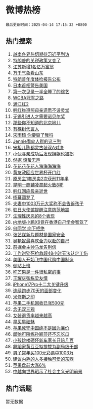# 微博热榜

`最后更新时间：2025-04-14 17:15:32 +0800`

## 热门搜索

1. [越南各界热切期待习近平到访](https://m.weibo.cn/search?containerid=100103type%3D1%26t%3D10%26q%3D%23%E8%B6%8A%E5%8D%97%E5%90%84%E7%95%8C%E7%83%AD%E5%88%87%E6%9C%9F%E5%BE%85%E4%B9%A0%E8%BF%91%E5%B9%B3%E5%88%B0%E8%AE%BF%23&stream_entry_id=51&isnewpage=1&extparam=seat%3D1%26filter_type%3Drealtimehot%26stream_entry_id%3D51%26c_type%3D51%26cate%3D10103%26dgr%3D0%26q%3D%2523%25E8%25B6%258A%25E5%258D%2597%25E5%2590%2584%25E7%2595%258C%25E7%2583%25AD%25E5%2588%2587%25E6%259C%259F%25E5%25BE%2585%25E4%25B9%25A0%25E8%25BF%2591%25E5%25B9%25B3%25E5%2588%25B0%25E8%25AE%25BF%2523%26pos%3D0%26display_time%3D1744622131%26pre_seqid%3D174462213172502820891159)
1. [特朗普的关税政策又变了](https://m.weibo.cn/search?containerid=100103type%3D1%26t%3D10%26q%3D%23%E7%89%B9%E6%9C%97%E6%99%AE%E7%9A%84%E5%85%B3%E7%A8%8E%E6%94%BF%E7%AD%96%E5%8F%88%E5%8F%98%E4%BA%86%23&stream_entry_id=31&isnewpage=1&extparam=seat%3D1%26filter_type%3Drealtimehot%26realpos%3D1%26c_type%3D31%26cate%3D5001%26stream_entry_id%3D31%26lcate%3D5001%26flag%3D2%26q%3D%2523%25E7%2589%25B9%25E6%259C%2597%25E6%2599%25AE%25E7%259A%2584%25E5%2585%25B3%25E7%25A8%258E%25E6%2594%25BF%25E7%25AD%2596%25E5%258F%2588%25E5%258F%2598%25E4%25BA%2586%2523%26dgr%3D0%26band_rank%3D1%26pos%3D0%26display_time%3D1744622131%26pre_seqid%3D174462213172502820891159)
1. [江苏新增1名亿万富翁](https://m.weibo.cn/search?containerid=100103type%3D1%26t%3D10%26q%3D%23%E6%B1%9F%E8%8B%8F%E6%96%B0%E5%A2%9E1%E5%90%8D%E4%BA%BF%E4%B8%87%E5%AF%8C%E7%BF%81%23&stream_entry_id=31&isnewpage=1&extparam=seat%3D1%26filter_type%3Drealtimehot%26realpos%3D2%26c_type%3D31%26cate%3D5001%26stream_entry_id%3D31%26lcate%3D5001%26flag%3D1%26q%3D%2523%25E6%25B1%259F%25E8%258B%258F%25E6%2596%25B0%25E5%25A2%259E1%25E5%2590%258D%25E4%25BA%25BF%25E4%25B8%2587%25E5%25AF%258C%25E7%25BF%2581%2523%26dgr%3D0%26band_rank%3D2%26pos%3D1%26display_time%3D1744622131%26pre_seqid%3D174462213172502820891159)
1. [万千气象看山东](https://m.weibo.cn/search?containerid=100103type%3D1%26t%3D10%26q%3D%23%E4%B8%87%E5%8D%83%E6%B0%94%E8%B1%A1%E7%9C%8B%E5%B1%B1%E4%B8%9C%23&stream_entry_id=31&isnewpage=1&extparam=seat%3D1%26filter_type%3Drealtimehot%26realpos%3D3%26c_type%3D31%26cate%3D5001%26stream_entry_id%3D31%26lcate%3D5001%26flag%3D0%26q%3D%2523%25E4%25B8%2587%25E5%258D%2583%25E6%25B0%2594%25E8%25B1%25A1%25E7%259C%258B%25E5%25B1%25B1%25E4%25B8%259C%2523%26dgr%3D0%26band_rank%3D3%26pos%3D2%26display_time%3D1744622131%26pre_seqid%3D174462213172502820891159)
1. [特朗普年度体检报告公布](https://m.weibo.cn/search?containerid=100103type%3D1%26t%3D10%26q%3D%23%E7%89%B9%E6%9C%97%E6%99%AE%E5%B9%B4%E5%BA%A6%E4%BD%93%E6%A3%80%E6%8A%A5%E5%91%8A%E5%85%AC%E5%B8%83%23&stream_entry_id=31&isnewpage=1&extparam=seat%3D1%26filter_type%3Drealtimehot%26realpos%3D4%26c_type%3D31%26cate%3D5001%26stream_entry_id%3D31%26lcate%3D5001%26flag%3D1%26q%3D%2523%25E7%2589%25B9%25E6%259C%2597%25E6%2599%25AE%25E5%25B9%25B4%25E5%25BA%25A6%25E4%25BD%2593%25E6%25A3%2580%25E6%258A%25A5%25E5%2591%258A%25E5%2585%25AC%25E5%25B8%2583%2523%26dgr%3D0%26band_rank%3D4%26pos%3D3%26display_time%3D1744622131%26pre_seqid%3D174462213172502820891159)
1. [日本首相警告美国](https://m.weibo.cn/search?containerid=100103type%3D1%26t%3D10%26q%3D%23%E6%97%A5%E6%9C%AC%E9%A6%96%E7%9B%B8%E8%AD%A6%E5%91%8A%E7%BE%8E%E5%9B%BD%23&stream_entry_id=31&isnewpage=1&extparam=seat%3D1%26filter_type%3Drealtimehot%26realpos%3D5%26c_type%3D31%26cate%3D5001%26stream_entry_id%3D31%26lcate%3D5001%26flag%3D1%26q%3D%2523%25E6%2597%25A5%25E6%259C%25AC%25E9%25A6%2596%25E7%259B%25B8%25E8%25AD%25A6%25E5%2591%258A%25E7%25BE%258E%25E5%259B%25BD%2523%26dgr%3D0%26band_rank%3D5%26pos%3D4%26display_time%3D1744622131%26pre_seqid%3D174462213172502820891159)
1. [第一次见录一半全睡了的综艺](https://m.weibo.cn/search?containerid=100103type%3D1%26t%3D10%26q%3D%E7%AC%AC%E4%B8%80%E6%AC%A1%E8%A7%81%E5%BD%95%E4%B8%80%E5%8D%8A%E5%85%A8%E7%9D%A1%E4%BA%86%E7%9A%84%E7%BB%BC%E8%89%BA&stream_entry_id=31&isnewpage=1&extparam=seat%3D1%26filter_type%3Drealtimehot%26realpos%3D6%26c_type%3D31%26cate%3D5001%26stream_entry_id%3D31%26lcate%3D5001%26flag%3D1%26q%3D%25E7%25AC%25AC%25E4%25B8%2580%25E6%25AC%25A1%25E8%25A7%2581%25E5%25BD%2595%25E4%25B8%2580%25E5%258D%258A%25E5%2585%25A8%25E7%259D%25A1%25E4%25BA%2586%25E7%259A%2584%25E7%25BB%25BC%25E8%2589%25BA%26dgr%3D0%26band_rank%3D6%26pos%3D5%26display_time%3D1744622131%26pre_seqid%3D174462213172502820891159)
1. [WCBA冠军之路](https://m.weibo.cn/search?containerid=100103type%3D1%26t%3D10%26q%3D%23WCBA%E5%86%A0%E5%86%9B%E4%B9%8B%E8%B7%AF%23&stream_entry_id=31&isnewpage=1&extparam=seat%3D1%26filter_type%3Drealtimehot%26is_ad_pos%3D1%26c_type%3D31%26dgr%3D0%26stream_entry_id%3D31%26lcate%3D5001%26q%3D%2523WCBA%25E5%2586%25A0%25E5%2586%259B%25E4%25B9%258B%25E8%25B7%25AF%2523%26adid%3D282678%26cate%3D5001%26band_rank%3D7%26pos%3D6%26display_time%3D1744622131%26pre_seqid%3D174462213172502820891159)
1. [满江红2](https://m.weibo.cn/search?containerid=100103type%3D1%26t%3D10%26q%3D%E6%BB%A1%E6%B1%9F%E7%BA%A22&stream_entry_id=31&isnewpage=1&extparam=seat%3D1%26filter_type%3Drealtimehot%26realpos%3D7%26c_type%3D31%26cate%3D5001%26stream_entry_id%3D31%26lcate%3D5001%26flag%3D1%26q%3D%25E6%25BB%25A1%25E6%25B1%259F%25E7%25BA%25A22%26dgr%3D0%26band_rank%3D7%26pos%3D7%26display_time%3D1744622131%26pre_seqid%3D174462213172502820891159)
1. [韩红称遵照母亲遗愿不设灵堂](https://m.weibo.cn/search?containerid=100103type%3D1%26t%3D10%26q%3D%23%E9%9F%A9%E7%BA%A2%E7%A7%B0%E9%81%B5%E7%85%A7%E6%AF%8D%E4%BA%B2%E9%81%97%E6%84%BF%E4%B8%8D%E8%AE%BE%E7%81%B5%E5%A0%82%23&stream_entry_id=31&isnewpage=1&extparam=seat%3D1%26filter_type%3Drealtimehot%26realpos%3D8%26c_type%3D31%26cate%3D5001%26stream_entry_id%3D31%26lcate%3D5001%26flag%3D1%26q%3D%2523%25E9%259F%25A9%25E7%25BA%25A2%25E7%25A7%25B0%25E9%2581%25B5%25E7%2585%25A7%25E6%25AF%258D%25E4%25BA%25B2%25E9%2581%2597%25E6%2584%25BF%25E4%25B8%258D%25E8%25AE%25BE%25E7%2581%25B5%25E5%25A0%2582%2523%26dgr%3D0%26band_rank%3D8%26pos%3D8%26display_time%3D1744622131%26pre_seqid%3D174462213172502820891159)
1. [无锡引进人才需要诺贝尔奖](https://m.weibo.cn/search?containerid=100103type%3D1%26t%3D10%26q%3D%23%E6%97%A0%E9%94%A1%E5%BC%95%E8%BF%9B%E4%BA%BA%E6%89%8D%E9%9C%80%E8%A6%81%E8%AF%BA%E8%B4%9D%E5%B0%94%E5%A5%96%23&stream_entry_id=31&isnewpage=1&extparam=seat%3D1%26filter_type%3Drealtimehot%26realpos%3D9%26c_type%3D31%26cate%3D5001%26stream_entry_id%3D31%26lcate%3D5001%26flag%3D1%26q%3D%2523%25E6%2597%25A0%25E9%2594%25A1%25E5%25BC%2595%25E8%25BF%259B%25E4%25BA%25BA%25E6%2589%258D%25E9%259C%2580%25E8%25A6%2581%25E8%25AF%25BA%25E8%25B4%259D%25E5%25B0%2594%25E5%25A5%2596%2523%26dgr%3D0%26band_rank%3D9%26pos%3D9%26display_time%3D1744622131%26pre_seqid%3D174462213172502820891159)
1. [那些你不知道的北京地儿](https://m.weibo.cn/search?containerid=100103type%3D1%26t%3D10%26q%3D%23%E9%82%A3%E4%BA%9B%E4%BD%A0%E4%B8%8D%E7%9F%A5%E9%81%93%E7%9A%84%E5%8C%97%E4%BA%AC%E5%9C%B0%E5%84%BF%23&stream_entry_id=31&isnewpage=1&extparam=seat%3D1%26filter_type%3Drealtimehot%26realpos%3D10%26c_type%3D31%26cate%3D5001%26stream_entry_id%3D31%26lcate%3D5001%26flag%3D1%26q%3D%2523%25E9%2582%25A3%25E4%25BA%259B%25E4%25BD%25A0%25E4%25B8%258D%25E7%259F%25A5%25E9%2581%2593%25E7%259A%2584%25E5%258C%2597%25E4%25BA%25AC%25E5%259C%25B0%25E5%2584%25BF%2523%26dgr%3D0%26band_rank%3D10%26pos%3D10%26display_time%3D1744622131%26pre_seqid%3D174462213172502820891159)
1. [有棵树代言人](https://m.weibo.cn/search?containerid=100103type%3D1%26t%3D10%26q%3D%E6%9C%89%E6%A3%B5%E6%A0%91%E4%BB%A3%E8%A8%80%E4%BA%BA&stream_entry_id=31&isnewpage=1&extparam=seat%3D1%26filter_type%3Drealtimehot%26realpos%3D11%26c_type%3D31%26cate%3D5001%26stream_entry_id%3D31%26lcate%3D5001%26flag%3D0%26q%3D%25E6%259C%2589%25E6%25A3%25B5%25E6%25A0%2591%25E4%25BB%25A3%25E8%25A8%2580%25E4%25BA%25BA%26dgr%3D0%26band_rank%3D11%26pos%3D11%26display_time%3D1744622131%26pre_seqid%3D174462213172502820891159)
1. [宋雨琦 你要毁了我吗](https://m.weibo.cn/search?containerid=100103type%3D1%26t%3D10%26q%3D%E5%AE%8B%E9%9B%A8%E7%90%A6+%E4%BD%A0%E8%A6%81%E6%AF%81%E4%BA%86%E6%88%91%E5%90%97&stream_entry_id=31&isnewpage=1&extparam=seat%3D1%26filter_type%3Drealtimehot%26realpos%3D12%26c_type%3D31%26cate%3D5001%26stream_entry_id%3D31%26lcate%3D5001%26flag%3D1%26q%3D%25E5%25AE%258B%25E9%259B%25A8%25E7%2590%25A6%2520%25E4%25BD%25A0%25E8%25A6%2581%25E6%25AF%2581%25E4%25BA%2586%25E6%2588%2591%25E5%2590%2597%26dgr%3D0%26band_rank%3D12%26pos%3D12%26display_time%3D1744622131%26pre_seqid%3D174462213172502820891159)
1. [Jennie看向人群的这三秒](https://m.weibo.cn/search?containerid=100103type%3D1%26t%3D10%26q%3DJennie%E7%9C%8B%E5%90%91%E4%BA%BA%E7%BE%A4%E7%9A%84%E8%BF%99%E4%B8%89%E7%A7%92&stream_entry_id=31&isnewpage=1&extparam=seat%3D1%26filter_type%3Drealtimehot%26realpos%3D13%26c_type%3D31%26cate%3D5001%26stream_entry_id%3D31%26lcate%3D5001%26flag%3D0%26q%3DJennie%25E7%259C%258B%25E5%2590%2591%25E4%25BA%25BA%25E7%25BE%25A4%25E7%259A%2584%25E8%25BF%2599%25E4%25B8%2589%25E7%25A7%2592%26dgr%3D0%26band_rank%3D13%26pos%3D13%26display_time%3D1744622131%26pre_seqid%3D174462213172502820891159)
1. [宋祖儿陈都灵古装双A对决](https://m.weibo.cn/search?containerid=100103type%3D1%26t%3D10%26q%3D%E5%AE%8B%E7%A5%96%E5%84%BF%E9%99%88%E9%83%BD%E7%81%B5%E5%8F%A4%E8%A3%85%E5%8F%8CA%E5%AF%B9%E5%86%B3&stream_entry_id=31&isnewpage=1&extparam=seat%3D1%26filter_type%3Drealtimehot%26realpos%3D14%26c_type%3D31%26cate%3D5001%26stream_entry_id%3D31%26lcate%3D5001%26flag%3D1%26q%3D%25E5%25AE%258B%25E7%25A5%2596%25E5%2584%25BF%25E9%2599%2588%25E9%2583%25BD%25E7%2581%25B5%25E5%258F%25A4%25E8%25A3%2585%25E5%258F%258CA%25E5%25AF%25B9%25E5%2586%25B3%26dgr%3D0%26band_rank%3D14%26pos%3D14%26display_time%3D1744622131%26pre_seqid%3D174462213172502820891159)
1. [小伙寻亲成功后发现姐姐也被拐](https://m.weibo.cn/search?containerid=100103type%3D1%26t%3D10%26q%3D%23%E5%B0%8F%E4%BC%99%E5%AF%BB%E4%BA%B2%E6%88%90%E5%8A%9F%E5%90%8E%E5%8F%91%E7%8E%B0%E5%A7%90%E5%A7%90%E4%B9%9F%E8%A2%AB%E6%8B%90%23&stream_entry_id=31&isnewpage=1&extparam=seat%3D1%26filter_type%3Drealtimehot%26realpos%3D15%26c_type%3D31%26cate%3D5001%26stream_entry_id%3D31%26lcate%3D5001%26flag%3D1%26q%3D%2523%25E5%25B0%258F%25E4%25BC%2599%25E5%25AF%25BB%25E4%25BA%25B2%25E6%2588%2590%25E5%258A%259F%25E5%2590%258E%25E5%258F%2591%25E7%258E%25B0%25E5%25A7%2590%25E5%25A7%2590%25E4%25B9%259F%25E8%25A2%25AB%25E6%258B%2590%2523%26dgr%3D0%26band_rank%3D15%26pos%3D15%26display_time%3D1744622131%26pre_seqid%3D174462213172502820891159)
1. [倪妮 惊蛰无声](https://m.weibo.cn/search?containerid=100103type%3D1%26t%3D10%26q%3D%E5%80%AA%E5%A6%AE+%E6%83%8A%E8%9B%B0%E6%97%A0%E5%A3%B0&stream_entry_id=31&isnewpage=1&extparam=seat%3D1%26filter_type%3Drealtimehot%26realpos%3D16%26c_type%3D31%26cate%3D5001%26stream_entry_id%3D31%26lcate%3D5001%26flag%3D1%26q%3D%25E5%2580%25AA%25E5%25A6%25AE%2520%25E6%2583%258A%25E8%259B%25B0%25E6%2597%25A0%25E5%25A3%25B0%26dgr%3D0%26band_rank%3D16%26pos%3D16%26display_time%3D1744622131%26pre_seqid%3D174462213172502820891159)
1. [花花花花花人海海海海海](https://m.weibo.cn/search?containerid=100103type%3D1%26t%3D10%26q%3D%23%E8%8A%B1%E8%8A%B1%E8%8A%B1%E8%8A%B1%E8%8A%B1%E4%BA%BA%E6%B5%B7%E6%B5%B7%E6%B5%B7%E6%B5%B7%E6%B5%B7%23&stream_entry_id=31&isnewpage=1&extparam=seat%3D1%26filter_type%3Drealtimehot%26realpos%3D17%26c_type%3D31%26cate%3D5001%26stream_entry_id%3D31%26lcate%3D5001%26flag%3D1%26q%3D%2523%25E8%258A%25B1%25E8%258A%25B1%25E8%258A%25B1%25E8%258A%25B1%25E8%258A%25B1%25E4%25BA%25BA%25E6%25B5%25B7%25E6%25B5%25B7%25E6%25B5%25B7%25E6%25B5%25B7%25E6%25B5%25B7%2523%26dgr%3D0%26band_rank%3D17%26pos%3D17%26display_time%3D1744622131%26pre_seqid%3D174462213172502820891159)
1. [黄友政回应世界杯开门红](https://m.weibo.cn/search?containerid=100103type%3D1%26t%3D10%26q%3D%23%E9%BB%84%E5%8F%8B%E6%94%BF%E5%9B%9E%E5%BA%94%E4%B8%96%E7%95%8C%E6%9D%AF%E5%BC%80%E9%97%A8%E7%BA%A2%23&stream_entry_id=31&isnewpage=1&extparam=seat%3D1%26filter_type%3Drealtimehot%26realpos%3D18%26c_type%3D31%26cate%3D5001%26stream_entry_id%3D31%26lcate%3D5001%26flag%3D1%26q%3D%2523%25E9%25BB%2584%25E5%258F%258B%25E6%2594%25BF%25E5%259B%259E%25E5%25BA%2594%25E4%25B8%2596%25E7%2595%258C%25E6%259D%25AF%25E5%25BC%2580%25E9%2597%25A8%25E7%25BA%25A2%2523%26dgr%3D0%26band_rank%3D18%26pos%3D18%26display_time%3D1744622131%26pre_seqid%3D174462213172502820891159)
1. [原房主1套房卖2次获刑11年半](https://m.weibo.cn/search?containerid=100103type%3D1%26t%3D10%26q%3D%23%E5%8E%9F%E6%88%BF%E4%B8%BB1%E5%A5%97%E6%88%BF%E5%8D%962%E6%AC%A1%E8%8E%B7%E5%88%9111%E5%B9%B4%E5%8D%8A%23&stream_entry_id=31&isnewpage=1&extparam=seat%3D1%26filter_type%3Drealtimehot%26realpos%3D19%26c_type%3D31%26cate%3D5001%26stream_entry_id%3D31%26lcate%3D5001%26flag%3D1%26q%3D%2523%25E5%258E%259F%25E6%2588%25BF%25E4%25B8%25BB1%25E5%25A5%2597%25E6%2588%25BF%25E5%258D%25962%25E6%25AC%25A1%25E8%258E%25B7%25E5%2588%259111%25E5%25B9%25B4%25E5%258D%258A%2523%26dgr%3D0%26band_rank%3D19%26pos%3D19%26display_time%3D1744622131%26pre_seqid%3D174462213172502820891159)
1. [昆明一商铺凌晨起火致8死](https://m.weibo.cn/search?containerid=100103type%3D1%26t%3D10%26q%3D%23%E6%98%86%E6%98%8E%E4%B8%80%E5%95%86%E9%93%BA%E5%87%8C%E6%99%A8%E8%B5%B7%E7%81%AB%E8%87%B48%E6%AD%BB%23&stream_entry_id=31&isnewpage=1&extparam=seat%3D1%26filter_type%3Drealtimehot%26realpos%3D20%26c_type%3D31%26cate%3D5001%26stream_entry_id%3D31%26lcate%3D5001%26flag%3D1%26q%3D%2523%25E6%2598%2586%25E6%2598%258E%25E4%25B8%2580%25E5%2595%2586%25E9%2593%25BA%25E5%2587%258C%25E6%2599%25A8%25E8%25B5%25B7%25E7%2581%25AB%25E8%2587%25B48%25E6%25AD%25BB%2523%26dgr%3D0%26band_rank%3D20%26pos%3D20%26display_time%3D1744622131%26pre_seqid%3D174462213172502820891159)
1. [韩红回应母亲逝世](https://m.weibo.cn/search?containerid=100103type%3D1%26t%3D10%26q%3D%23%E9%9F%A9%E7%BA%A2%E5%9B%9E%E5%BA%94%E6%AF%8D%E4%BA%B2%E9%80%9D%E4%B8%96%23&stream_entry_id=31&isnewpage=1&extparam=seat%3D1%26filter_type%3Drealtimehot%26realpos%3D21%26c_type%3D31%26cate%3D5001%26stream_entry_id%3D31%26lcate%3D5001%26flag%3D1%26q%3D%2523%25E9%259F%25A9%25E7%25BA%25A2%25E5%259B%259E%25E5%25BA%2594%25E6%25AF%258D%25E4%25BA%25B2%25E9%2580%259D%25E4%25B8%2596%2523%26dgr%3D0%26band_rank%3D21%26pos%3D21%26display_time%3D1744622131%26pre_seqid%3D174462213172502820891159)
1. [杨幂圆梦了](https://m.weibo.cn/search?containerid=100103type%3D1%26t%3D10%26q%3D%23%E6%9D%A8%E5%B9%82%E5%9C%86%E6%A2%A6%E4%BA%86%23&stream_entry_id=31&isnewpage=1&extparam=seat%3D1%26filter_type%3Drealtimehot%26realpos%3D22%26c_type%3D31%26cate%3D5001%26stream_entry_id%3D31%26lcate%3D5001%26flag%3D2%26q%3D%2523%25E6%259D%25A8%25E5%25B9%2582%25E5%259C%2586%25E6%25A2%25A6%25E4%25BA%2586%2523%26dgr%3D0%26band_rank%3D22%26pos%3D22%26display_time%3D1744622131%26pre_seqid%3D174462213172502820891159)
1. [夫妻中1003万元大奖称不会告诉孩子](https://m.weibo.cn/search?containerid=100103type%3D1%26t%3D10%26q%3D%23%E5%A4%AB%E5%A6%BB%E4%B8%AD1003%E4%B8%87%E5%85%83%E5%A4%A7%E5%A5%96%E7%A7%B0%E4%B8%8D%E4%BC%9A%E5%91%8A%E8%AF%89%E5%AD%A9%E5%AD%90%23&stream_entry_id=31&isnewpage=1&extparam=seat%3D1%26filter_type%3Drealtimehot%26realpos%3D23%26c_type%3D31%26cate%3D5001%26stream_entry_id%3D31%26lcate%3D5001%26flag%3D1%26q%3D%2523%25E5%25A4%25AB%25E5%25A6%25BB%25E4%25B8%25AD1003%25E4%25B8%2587%25E5%2585%2583%25E5%25A4%25A7%25E5%25A5%2596%25E7%25A7%25B0%25E4%25B8%258D%25E4%25BC%259A%25E5%2591%258A%25E8%25AF%2589%25E5%25AD%25A9%25E5%25AD%2590%2523%26dgr%3D0%26band_rank%3D23%26pos%3D23%26display_time%3D1744622131%26pre_seqid%3D174462213172502820891159)
1. [驻日大使馆提醒注意防范地震](https://m.weibo.cn/search?containerid=100103type%3D1%26t%3D10%26q%3D%23%E9%A9%BB%E6%97%A5%E5%A4%A7%E4%BD%BF%E9%A6%86%E6%8F%90%E9%86%92%E6%B3%A8%E6%84%8F%E9%98%B2%E8%8C%83%E5%9C%B0%E9%9C%87%23&stream_entry_id=31&isnewpage=1&extparam=seat%3D1%26filter_type%3Drealtimehot%26realpos%3D24%26c_type%3D31%26cate%3D5001%26stream_entry_id%3D31%26lcate%3D5001%26flag%3D0%26q%3D%2523%25E9%25A9%25BB%25E6%2597%25A5%25E5%25A4%25A7%25E4%25BD%25BF%25E9%25A6%2586%25E6%258F%2590%25E9%2586%2592%25E6%25B3%25A8%25E6%2584%258F%25E9%2598%25B2%25E8%258C%2583%25E5%259C%25B0%25E9%259C%2587%2523%26dgr%3D0%26band_rank%3D24%26pos%3D24%26display_time%3D1744622131%26pre_seqid%3D174462213172502820891159)
1. [生理性厌恶的8个表现](https://m.weibo.cn/search?containerid=100103type%3D1%26t%3D10%26q%3D%23%E7%94%9F%E7%90%86%E6%80%A7%E5%8E%8C%E6%81%B6%E7%9A%848%E4%B8%AA%E8%A1%A8%E7%8E%B0%23&stream_entry_id=31&isnewpage=1&extparam=seat%3D1%26filter_type%3Drealtimehot%26realpos%3D25%26c_type%3D31%26cate%3D5001%26stream_entry_id%3D31%26lcate%3D5001%26flag%3D1%26q%3D%2523%25E7%2594%259F%25E7%2590%2586%25E6%2580%25A7%25E5%258E%258C%25E6%2581%25B6%25E7%259A%25848%25E4%25B8%25AA%25E8%25A1%25A8%25E7%258E%25B0%2523%26dgr%3D0%26band_rank%3D25%26pos%3D25%26display_time%3D1744622131%26pre_seqid%3D174462213172502820891159)
1. [内地版小鹏X9竟在香港自己学会智驾了](https://m.weibo.cn/search?containerid=100103type%3D1%26t%3D10%26q%3D%23%E5%86%85%E5%9C%B0%E7%89%88%E5%B0%8F%E9%B9%8FX9%E7%AB%9F%E5%9C%A8%E9%A6%99%E6%B8%AF%E8%87%AA%E5%B7%B1%E5%AD%A6%E4%BC%9A%E6%99%BA%E9%A9%BE%E4%BA%86%23&stream_entry_id=31&isnewpage=1&extparam=seat%3D1%26filter_type%3Drealtimehot%26realpos%3D26%26c_type%3D31%26cate%3D5001%26stream_entry_id%3D31%26lcate%3D5001%26flag%3D1%26q%3D%2523%25E5%2586%2585%25E5%259C%25B0%25E7%2589%2588%25E5%25B0%258F%25E9%25B9%258FX9%25E7%25AB%259F%25E5%259C%25A8%25E9%25A6%2599%25E6%25B8%25AF%25E8%2587%25AA%25E5%25B7%25B1%25E5%25AD%25A6%25E4%25BC%259A%25E6%2599%25BA%25E9%25A9%25BE%25E4%25BA%2586%2523%26dgr%3D0%26band_rank%3D26%26pos%3D26%26display_time%3D1744622131%26pre_seqid%3D174462213172502820891159)
1. [何同学 向下拒绝](https://m.weibo.cn/search?containerid=100103type%3D1%26t%3D10%26q%3D%E4%BD%95%E5%90%8C%E5%AD%A6+%E5%90%91%E4%B8%8B%E6%8B%92%E7%BB%9D&stream_entry_id=31&isnewpage=1&extparam=seat%3D1%26filter_type%3Drealtimehot%26realpos%3D27%26c_type%3D31%26cate%3D5001%26stream_entry_id%3D31%26lcate%3D5001%26flag%3D0%26q%3D%25E4%25BD%2595%25E5%2590%258C%25E5%25AD%25A6%2520%25E5%2590%2591%25E4%25B8%258B%25E6%258B%2592%25E7%25BB%259D%26dgr%3D0%26band_rank%3D27%26pos%3D27%26display_time%3D1744622131%26pre_seqid%3D174462213172502820891159)
1. [张艺谋新片题材是国家安全](https://m.weibo.cn/search?containerid=100103type%3D1%26t%3D10%26q%3D%23%E5%BC%A0%E8%89%BA%E8%B0%8B%E6%96%B0%E7%89%87%E9%A2%98%E6%9D%90%E6%98%AF%E5%9B%BD%E5%AE%B6%E5%AE%89%E5%85%A8%23&stream_entry_id=31&isnewpage=1&extparam=seat%3D1%26filter_type%3Drealtimehot%26realpos%3D28%26c_type%3D31%26cate%3D5001%26stream_entry_id%3D31%26lcate%3D5001%26flag%3D0%26q%3D%2523%25E5%25BC%25A0%25E8%2589%25BA%25E8%25B0%258B%25E6%2596%25B0%25E7%2589%2587%25E9%25A2%2598%25E6%259D%2590%25E6%2598%25AF%25E5%259B%25BD%25E5%25AE%25B6%25E5%25AE%2589%25E5%2585%25A8%2523%26dgr%3D0%26band_rank%3D28%26pos%3D28%26display_time%3D1744622131%26pre_seqid%3D174462213172502820891159)
1. [吴艳妮最喜欢全力以赴的自己](https://m.weibo.cn/search?containerid=100103type%3D1%26t%3D10%26q%3D%23%E5%90%B4%E8%89%B3%E5%A6%AE%E6%9C%80%E5%96%9C%E6%AC%A2%E5%85%A8%E5%8A%9B%E4%BB%A5%E8%B5%B4%E7%9A%84%E8%87%AA%E5%B7%B1%23&stream_entry_id=31&isnewpage=1&extparam=seat%3D1%26filter_type%3Drealtimehot%26realpos%3D29%26c_type%3D31%26cate%3D5001%26stream_entry_id%3D31%26lcate%3D5001%26flag%3D1%26q%3D%2523%25E5%2590%25B4%25E8%2589%25B3%25E5%25A6%25AE%25E6%259C%2580%25E5%2596%259C%25E6%25AC%25A2%25E5%2585%25A8%25E5%258A%259B%25E4%25BB%25A5%25E8%25B5%25B4%25E7%259A%2584%25E8%2587%25AA%25E5%25B7%25B1%2523%26dgr%3D0%26band_rank%3D29%26pos%3D29%26display_time%3D1744622131%26pre_seqid%3D174462213172502820891159)
1. [前掘金主帅马龙告别信](https://m.weibo.cn/search?containerid=100103type%3D1%26t%3D10%26q%3D%23%E5%89%8D%E6%8E%98%E9%87%91%E4%B8%BB%E5%B8%85%E9%A9%AC%E9%BE%99%E5%91%8A%E5%88%AB%E4%BF%A1%23&stream_entry_id=31&isnewpage=1&extparam=seat%3D1%26filter_type%3Drealtimehot%26realpos%3D30%26c_type%3D31%26cate%3D5001%26stream_entry_id%3D31%26lcate%3D5001%26flag%3D0%26q%3D%2523%25E5%2589%258D%25E6%258E%2598%25E9%2587%2591%25E4%25B8%25BB%25E5%25B8%2585%25E9%25A9%25AC%25E9%25BE%2599%25E5%2591%258A%25E5%2588%25AB%25E4%25BF%25A1%2523%26dgr%3D0%26band_rank%3D30%26pos%3D30%26display_time%3D1744622131%26pre_seqid%3D174462213172502820891159)
1. [工作时猝死抢救超48小时无法认定工伤](https://m.weibo.cn/search?containerid=100103type%3D1%26t%3D10%26q%3D%23%E5%B7%A5%E4%BD%9C%E6%97%B6%E7%8C%9D%E6%AD%BB%E6%8A%A2%E6%95%91%E8%B6%8548%E5%B0%8F%E6%97%B6%E6%97%A0%E6%B3%95%E8%AE%A4%E5%AE%9A%E5%B7%A5%E4%BC%A4%23&stream_entry_id=31&isnewpage=1&extparam=seat%3D1%26filter_type%3Drealtimehot%26realpos%3D31%26c_type%3D31%26cate%3D5001%26stream_entry_id%3D31%26lcate%3D5001%26flag%3D0%26q%3D%2523%25E5%25B7%25A5%25E4%25BD%259C%25E6%2597%25B6%25E7%258C%259D%25E6%25AD%25BB%25E6%258A%25A2%25E6%2595%2591%25E8%25B6%258548%25E5%25B0%258F%25E6%2597%25B6%25E6%2597%25A0%25E6%25B3%2595%25E8%25AE%25A4%25E5%25AE%259A%25E5%25B7%25A5%25E4%25BC%25A4%2523%26dgr%3D0%26band_rank%3D31%26pos%3D31%26display_time%3D1744622131%26pre_seqid%3D174462213172502820891159)
1. [美国人开始飞中国代购中国制造](https://m.weibo.cn/search?containerid=100103type%3D1%26t%3D10%26q%3D%23%E7%BE%8E%E5%9B%BD%E4%BA%BA%E5%BC%80%E5%A7%8B%E9%A3%9E%E4%B8%AD%E5%9B%BD%E4%BB%A3%E8%B4%AD%E4%B8%AD%E5%9B%BD%E5%88%B6%E9%80%A0%23&stream_entry_id=31&isnewpage=1&extparam=seat%3D1%26filter_type%3Drealtimehot%26realpos%3D32%26c_type%3D31%26cate%3D5001%26stream_entry_id%3D31%26lcate%3D5001%26flag%3D0%26q%3D%2523%25E7%25BE%258E%25E5%259B%25BD%25E4%25BA%25BA%25E5%25BC%2580%25E5%25A7%258B%25E9%25A3%259E%25E4%25B8%25AD%25E5%259B%25BD%25E4%25BB%25A3%25E8%25B4%25AD%25E4%25B8%25AD%25E5%259B%25BD%25E5%2588%25B6%25E9%2580%25A0%2523%26dgr%3D0%26band_rank%3D32%26pos%3D32%26display_time%3D1744622131%26pre_seqid%3D174462213172502820891159)
1. [倒贴上班](https://m.weibo.cn/search?containerid=100103type%3D1%26t%3D10%26q%3D%E5%80%92%E8%B4%B4%E4%B8%8A%E7%8F%AD&stream_entry_id=31&isnewpage=1&extparam=seat%3D1%26filter_type%3Drealtimehot%26realpos%3D33%26c_type%3D31%26cate%3D5001%26stream_entry_id%3D31%26lcate%3D5001%26flag%3D0%26q%3D%25E5%2580%2592%25E8%25B4%25B4%25E4%25B8%258A%25E7%258F%25AD%26dgr%3D0%26band_rank%3D33%26pos%3D33%26display_time%3D1744622131%26pre_seqid%3D174462213172502820891159)
1. [吃芒果是一件很私密的事](https://m.weibo.cn/search?containerid=100103type%3D1%26t%3D10%26q%3D%E5%90%83%E8%8A%92%E6%9E%9C%E6%98%AF%E4%B8%80%E4%BB%B6%E5%BE%88%E7%A7%81%E5%AF%86%E7%9A%84%E4%BA%8B&stream_entry_id=31&isnewpage=1&extparam=seat%3D1%26filter_type%3Drealtimehot%26realpos%3D34%26c_type%3D31%26cate%3D5001%26stream_entry_id%3D31%26lcate%3D5001%26flag%3D0%26q%3D%25E5%2590%2583%25E8%258A%2592%25E6%259E%259C%25E6%2598%25AF%25E4%25B8%2580%25E4%25BB%25B6%25E5%25BE%2588%25E7%25A7%2581%25E5%25AF%2586%25E7%259A%2584%25E4%25BA%258B%26dgr%3D0%26band_rank%3D34%26pos%3D34%26display_time%3D1744622131%26pre_seqid%3D174462213172502820891159)
1. [王耀庆张栋梁友情](https://m.weibo.cn/search?containerid=100103type%3D1%26t%3D10%26q%3D%E7%8E%8B%E8%80%80%E5%BA%86%E5%BC%A0%E6%A0%8B%E6%A2%81%E5%8F%8B%E6%83%85&stream_entry_id=31&isnewpage=1&extparam=seat%3D1%26filter_type%3Drealtimehot%26realpos%3D35%26c_type%3D31%26cate%3D5001%26stream_entry_id%3D31%26lcate%3D5001%26flag%3D1%26q%3D%25E7%258E%258B%25E8%2580%2580%25E5%25BA%2586%25E5%25BC%25A0%25E6%25A0%258B%25E6%25A2%2581%25E5%258F%258B%25E6%2583%2585%26dgr%3D0%26band_rank%3D35%26pos%3D35%26display_time%3D1744622131%26pre_seqid%3D174462213172502820891159)
1. [iPhone17Pro十二大关键升级](https://m.weibo.cn/search?containerid=100103type%3D1%26t%3D10%26q%3D%23iPhone17Pro%E5%8D%81%E4%BA%8C%E5%A4%A7%E5%85%B3%E9%94%AE%E5%8D%87%E7%BA%A7%23&stream_entry_id=31&isnewpage=1&extparam=seat%3D1%26filter_type%3Drealtimehot%26realpos%3D36%26c_type%3D31%26cate%3D5001%26stream_entry_id%3D31%26lcate%3D5001%26flag%3D1%26q%3D%2523iPhone17Pro%25E5%258D%2581%25E4%25BA%258C%25E5%25A4%25A7%25E5%2585%25B3%25E9%2594%25AE%25E5%258D%2587%25E7%25BA%25A7%2523%26dgr%3D0%26band_rank%3D36%26pos%3D36%26display_time%3D1744622131%26pre_seqid%3D174462213172502820891159)
1. [连续跑步70天的面部变化](https://m.weibo.cn/search?containerid=100103type%3D1%26t%3D10%26q%3D%E8%BF%9E%E7%BB%AD%E8%B7%91%E6%AD%A570%E5%A4%A9%E7%9A%84%E9%9D%A2%E9%83%A8%E5%8F%98%E5%8C%96&stream_entry_id=31&isnewpage=1&extparam=seat%3D1%26filter_type%3Drealtimehot%26realpos%3D37%26c_type%3D31%26cate%3D5001%26stream_entry_id%3D31%26lcate%3D5001%26flag%3D1%26q%3D%25E8%25BF%259E%25E7%25BB%25AD%25E8%25B7%2591%25E6%25AD%25A570%25E5%25A4%25A9%25E7%259A%2584%25E9%259D%25A2%25E9%2583%25A8%25E5%258F%2598%25E5%258C%2596%26dgr%3D0%26band_rank%3D37%26pos%3D37%26display_time%3D1744622131%26pre_seqid%3D174462213172502820891159)
1. [米修斯之印](https://m.weibo.cn/search?containerid=100103type%3D1%26t%3D10%26q%3D%E7%B1%B3%E4%BF%AE%E6%96%AF%E4%B9%8B%E5%8D%B0&stream_entry_id=31&isnewpage=1&extparam=seat%3D1%26filter_type%3Drealtimehot%26realpos%3D38%26c_type%3D31%26cate%3D5001%26stream_entry_id%3D31%26lcate%3D5001%26flag%3D1%26q%3D%25E7%25B1%25B3%25E4%25BF%25AE%25E6%2596%25AF%25E4%25B9%258B%25E5%258D%25B0%26dgr%3D0%26band_rank%3D38%26pos%3D38%26display_time%3D1744622131%26pre_seqid%3D174462213172502820891159)
1. [苹果二手机回收已涨500元](https://m.weibo.cn/search?containerid=100103type%3D1%26t%3D10%26q%3D%23%E8%8B%B9%E6%9E%9C%E4%BA%8C%E6%89%8B%E6%9C%BA%E5%9B%9E%E6%94%B6%E5%B7%B2%E6%B6%A8500%E5%85%83%23&stream_entry_id=31&isnewpage=1&extparam=seat%3D1%26filter_type%3Drealtimehot%26realpos%3D39%26c_type%3D31%26cate%3D5001%26stream_entry_id%3D31%26lcate%3D5001%26flag%3D1%26q%3D%2523%25E8%258B%25B9%25E6%259E%259C%25E4%25BA%258C%25E6%2589%258B%25E6%259C%25BA%25E5%259B%259E%25E6%2594%25B6%25E5%25B7%25B2%25E6%25B6%25A8500%25E5%2585%2583%2523%26dgr%3D0%26band_rank%3D39%26pos%3D39%26display_time%3D1744622131%26pre_seqid%3D174462213172502820891159)
1. [念无双三观](https://m.weibo.cn/search?containerid=100103type%3D1%26t%3D10%26q%3D%E5%BF%B5%E6%97%A0%E5%8F%8C%E4%B8%89%E8%A7%82&stream_entry_id=31&isnewpage=1&extparam=seat%3D1%26filter_type%3Drealtimehot%26realpos%3D40%26c_type%3D31%26cate%3D5001%26stream_entry_id%3D31%26lcate%3D5001%26flag%3D1%26q%3D%25E5%25BF%25B5%25E6%2597%25A0%25E5%258F%258C%25E4%25B8%2589%25E8%25A7%2582%26dgr%3D0%26band_rank%3D40%26pos%3D40%26display_time%3D1744622131%26pre_seqid%3D174462213172502820891159)
1. [女装退货率越来越高](https://m.weibo.cn/search?containerid=100103type%3D1%26t%3D10%26q%3D%23%E5%A5%B3%E8%A3%85%E9%80%80%E8%B4%A7%E7%8E%87%E8%B6%8A%E6%9D%A5%E8%B6%8A%E9%AB%98%23&stream_entry_id=31&isnewpage=1&extparam=seat%3D1%26filter_type%3Drealtimehot%26realpos%3D41%26c_type%3D31%26cate%3D5001%26stream_entry_id%3D31%26lcate%3D5001%26flag%3D1%26q%3D%2523%25E5%25A5%25B3%25E8%25A3%2585%25E9%2580%2580%25E8%25B4%25A7%25E7%258E%2587%25E8%25B6%258A%25E6%259D%25A5%25E8%25B6%258A%25E9%25AB%2598%2523%26dgr%3D0%26band_rank%3D41%26pos%3D41%26display_time%3D1744622131%26pre_seqid%3D174462213172502820891159)
1. [早买早祛魅](https://m.weibo.cn/search?containerid=100103type%3D1%26t%3D10%26q%3D%E6%97%A9%E4%B9%B0%E6%97%A9%E7%A5%9B%E9%AD%85&stream_entry_id=31&isnewpage=1&extparam=seat%3D1%26filter_type%3Drealtimehot%26realpos%3D42%26c_type%3D31%26cate%3D5001%26stream_entry_id%3D31%26lcate%3D5001%26flag%3D0%26q%3D%25E6%2597%25A9%25E4%25B9%25B0%25E6%2597%25A9%25E7%25A5%259B%25E9%25AD%2585%26dgr%3D0%26band_rank%3D42%26pos%3D42%26display_time%3D1744622131%26pre_seqid%3D174462213172502820891159)
1. [苹果死守中国绝不是因为廉价](https://m.weibo.cn/search?containerid=100103type%3D1%26t%3D10%26q%3D%23%E8%8B%B9%E6%9E%9C%E6%AD%BB%E5%AE%88%E4%B8%AD%E5%9B%BD%E7%BB%9D%E4%B8%8D%E6%98%AF%E5%9B%A0%E4%B8%BA%E5%BB%89%E4%BB%B7%23&stream_entry_id=31&isnewpage=1&extparam=seat%3D1%26filter_type%3Drealtimehot%26realpos%3D43%26c_type%3D31%26cate%3D5001%26stream_entry_id%3D31%26lcate%3D5001%26flag%3D0%26q%3D%2523%25E8%258B%25B9%25E6%259E%259C%25E6%25AD%25BB%25E5%25AE%2588%25E4%25B8%25AD%25E5%259B%25BD%25E7%25BB%259D%25E4%25B8%258D%25E6%2598%25AF%25E5%259B%25A0%25E4%25B8%25BA%25E5%25BB%2589%25E4%25BB%25B7%2523%26dgr%3D0%26band_rank%3D43%26pos%3D43%26display_time%3D1744622131%26pre_seqid%3D174462213172502820891159)
1. [邱贻可陪练孙颖莎还不忘吃瓜](https://m.weibo.cn/search?containerid=100103type%3D1%26t%3D10%26q%3D%23%E9%82%B1%E8%B4%BB%E5%8F%AF%E9%99%AA%E7%BB%83%E5%AD%99%E9%A2%96%E8%8E%8E%E8%BF%98%E4%B8%8D%E5%BF%98%E5%90%83%E7%93%9C%23&stream_entry_id=31&isnewpage=1&extparam=seat%3D1%26filter_type%3Drealtimehot%26realpos%3D44%26c_type%3D31%26cate%3D5001%26stream_entry_id%3D31%26lcate%3D5001%26flag%3D1%26q%3D%2523%25E9%2582%25B1%25E8%25B4%25BB%25E5%258F%25AF%25E9%2599%25AA%25E7%25BB%2583%25E5%25AD%2599%25E9%25A2%2596%25E8%258E%258E%25E8%25BF%2598%25E4%25B8%258D%25E5%25BF%2598%25E5%2590%2583%25E7%2593%259C%2523%26dgr%3D0%26band_rank%3D44%26pos%3D44%26display_time%3D1744622131%26pre_seqid%3D174462213172502820891159)
1. [小孩跳楼砸坏新车家长只赔几百](https://m.weibo.cn/search?containerid=100103type%3D1%26t%3D10%26q%3D%23%E5%B0%8F%E5%AD%A9%E8%B7%B3%E6%A5%BC%E7%A0%B8%E5%9D%8F%E6%96%B0%E8%BD%A6%E5%AE%B6%E9%95%BF%E5%8F%AA%E8%B5%94%E5%87%A0%E7%99%BE%23&stream_entry_id=31&isnewpage=1&extparam=seat%3D1%26filter_type%3Drealtimehot%26realpos%3D45%26c_type%3D31%26cate%3D5001%26stream_entry_id%3D31%26lcate%3D5001%26flag%3D0%26q%3D%2523%25E5%25B0%258F%25E5%25AD%25A9%25E8%25B7%25B3%25E6%25A5%25BC%25E7%25A0%25B8%25E5%259D%258F%25E6%2596%25B0%25E8%25BD%25A6%25E5%25AE%25B6%25E9%2595%25BF%25E5%258F%25AA%25E8%25B5%2594%25E5%2587%25A0%25E7%2599%25BE%2523%26dgr%3D0%26band_rank%3D45%26pos%3D45%26display_time%3D1744622131%26pre_seqid%3D174462213172502820891159)
1. [舞蹈家黄豆豆拟提拔为副局级干部](https://m.weibo.cn/search?containerid=100103type%3D1%26t%3D10%26q%3D%23%E8%88%9E%E8%B9%88%E5%AE%B6%E9%BB%84%E8%B1%86%E8%B1%86%E6%8B%9F%E6%8F%90%E6%8B%94%E4%B8%BA%E5%89%AF%E5%B1%80%E7%BA%A7%E5%B9%B2%E9%83%A8%23&stream_entry_id=31&isnewpage=1&extparam=seat%3D1%26filter_type%3Drealtimehot%26realpos%3D46%26c_type%3D31%26cate%3D5001%26stream_entry_id%3D31%26lcate%3D5001%26flag%3D0%26q%3D%2523%25E8%2588%259E%25E8%25B9%2588%25E5%25AE%25B6%25E9%25BB%2584%25E8%25B1%2586%25E8%25B1%2586%25E6%258B%259F%25E6%258F%2590%25E6%258B%2594%25E4%25B8%25BA%25E5%2589%25AF%25E5%25B1%2580%25E7%25BA%25A7%25E5%25B9%25B2%25E9%2583%25A8%2523%26dgr%3D0%26band_rank%3D46%26pos%3D46%26display_time%3D1744622131%26pre_seqid%3D174462213172502820891159)
1. [男子常年买100元彩票中1003万](https://m.weibo.cn/search?containerid=100103type%3D1%26t%3D10%26q%3D%23%E7%94%B7%E5%AD%90%E5%B8%B8%E5%B9%B4%E4%B9%B0100%E5%85%83%E5%BD%A9%E7%A5%A8%E4%B8%AD1003%E4%B8%87%23&stream_entry_id=31&isnewpage=1&extparam=seat%3D1%26filter_type%3Drealtimehot%26realpos%3D47%26c_type%3D31%26cate%3D5001%26stream_entry_id%3D31%26lcate%3D5001%26flag%3D1%26q%3D%2523%25E7%2594%25B7%25E5%25AD%2590%25E5%25B8%25B8%25E5%25B9%25B4%25E4%25B9%25B0100%25E5%2585%2583%25E5%25BD%25A9%25E7%25A5%25A8%25E4%25B8%25AD1003%25E4%25B8%2587%2523%26dgr%3D0%26band_rank%3D47%26pos%3D47%26display_time%3D1744622131%26pre_seqid%3D174462213172502820891159)
1. [建议内耗的人多接触可爱的东西](https://m.weibo.cn/search?containerid=100103type%3D1%26t%3D10%26q%3D%23%E5%BB%BA%E8%AE%AE%E5%86%85%E8%80%97%E7%9A%84%E4%BA%BA%E5%A4%9A%E6%8E%A5%E8%A7%A6%E5%8F%AF%E7%88%B1%E7%9A%84%E4%B8%9C%E8%A5%BF%23&stream_entry_id=31&isnewpage=1&extparam=seat%3D1%26filter_type%3Drealtimehot%26realpos%3D48%26c_type%3D31%26cate%3D5001%26stream_entry_id%3D31%26lcate%3D5001%26flag%3D1%26q%3D%2523%25E5%25BB%25BA%25E8%25AE%25AE%25E5%2586%2585%25E8%2580%2597%25E7%259A%2584%25E4%25BA%25BA%25E5%25A4%259A%25E6%258E%25A5%25E8%25A7%25A6%25E5%258F%25AF%25E7%2588%25B1%25E7%259A%2584%25E4%25B8%259C%25E8%25A5%25BF%2523%26dgr%3D0%26band_rank%3D48%26pos%3D48%26display_time%3D1744622131%26pre_seqid%3D174462213172502820891159)
1. [苹果盘前大涨6%](https://m.weibo.cn/search?containerid=100103type%3D1%26t%3D10%26q%3D%23%E8%8B%B9%E6%9E%9C%E7%9B%98%E5%89%8D%E5%A4%A7%E6%B6%A86%25%23&stream_entry_id=31&isnewpage=1&extparam=seat%3D1%26filter_type%3Drealtimehot%26realpos%3D49%26c_type%3D31%26cate%3D5001%26stream_entry_id%3D31%26lcate%3D5001%26flag%3D1%26q%3D%2523%25E8%258B%25B9%25E6%259E%259C%25E7%259B%2598%25E5%2589%258D%25E5%25A4%25A7%25E6%25B6%25A86%2525%2523%26dgr%3D0%26band_rank%3D49%26pos%3D49%26display_time%3D1744622131%26pre_seqid%3D174462213172502820891159)
1. [中越向世界昭示了社会主义光明前景](https://m.weibo.cn/search?containerid=100103type%3D1%26t%3D10%26q%3D%23%E4%B8%AD%E8%B6%8A%E5%90%91%E4%B8%96%E7%95%8C%E6%98%AD%E7%A4%BA%E4%BA%86%E7%A4%BE%E4%BC%9A%E4%B8%BB%E4%B9%89%E5%85%89%E6%98%8E%E5%89%8D%E6%99%AF%23&stream_entry_id=31&isnewpage=1&extparam=seat%3D1%26filter_type%3Drealtimehot%26realpos%3D50%26c_type%3D31%26cate%3D5001%26stream_entry_id%3D31%26lcate%3D5001%26flag%3D1%26q%3D%2523%25E4%25B8%25AD%25E8%25B6%258A%25E5%2590%2591%25E4%25B8%2596%25E7%2595%258C%25E6%2598%25AD%25E7%25A4%25BA%25E4%25BA%2586%25E7%25A4%25BE%25E4%25BC%259A%25E4%25B8%25BB%25E4%25B9%2589%25E5%2585%2589%25E6%2598%258E%25E5%2589%258D%25E6%2599%25AF%2523%26dgr%3D0%26band_rank%3D50%26pos%3D50%26display_time%3D1744622131%26pre_seqid%3D174462213172502820891159)

## 热门话题

暂无数据
